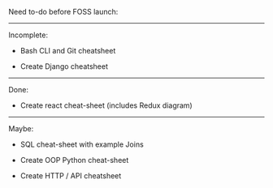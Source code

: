 Need to-do before FOSS launch:


----

Incomplete:

* Bash CLI and Git cheatsheet

* Create Django cheatsheet

----

Done:

* Create react cheat-sheet (includes Redux diagram)

----

Maybe:

* SQL cheat-sheet with example Joins

* Create OOP Python cheat-sheet

* Create HTTP / API cheatsheet
